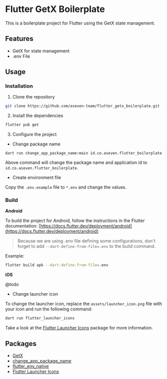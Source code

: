 # Flutter GetX Boilerplate

This is a boilerplate project for Flutter using the GetX state management.

## Features
- GetX for state management
- .env File

## Usage

### Installation

1. Clone the repository

```bash
git clone https://github.com/aseven-team/flutter_getx_boilerplate.git
```

2. Install the dependencies

```bash
flutter pub get
```

3. Configure the project

- Change package name

```
dart run change_app_package_name:main id.co.aseven.flutter_boilerplate
```

Above command will change the package name and application id to `id.co.aseven.flutter_boilerplate`.


- Create environment file

Copy the `.env.example` file to `*.env` and change the values.

### Build

**Android**

To build the project for Android, follow the instructions in the Flutter documentation: [https://docs.flutter.dev/deployment/android](https://docs.flutter.dev/deployment/android)

> Because we are using .env file defining some configurations, don't forget to add `--dart-define-from-file=.env` to the build command.

Example:

```bash
flutter build apk --dart-define-from-file=.env
```

**iOS**

@todo

- Change launcher icon

To change the launcher icon, replace the `assets/launcher_icon.png` file with your icon and run the following command:

```bash
dart run flutter_launcher_icons
```

Take a look at the [Flutter Launcher Icons](https://pub.dev/packages/flutter_launcher_icons) package for more information.

## Packages

- [GetX](https://pub.dev/packages/get)
- [change_app_package_name](https://pub.dev/packages/change_app_package_name)
- [flutter_env_native](https://pub.dev/packages/flutter_env_native)
- [Flutter Launcher Icons](https://pub.dev/packages/flutter_launcher_icons)